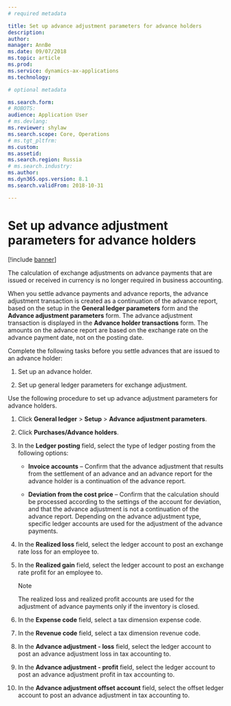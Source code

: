 ```yaml
---
# required metadata

title: Set up advance adjustment parameters for advance holders
description: 
author: 
manager: AnnBe
ms.date: 09/07/2018
ms.topic: article
ms.prod: 
ms.service: dynamics-ax-applications
ms.technology: 

# optional metadata

ms.search.form: 
# ROBOTS: 
audience: Application User
# ms.devlang: 
ms.reviewer: shylaw
ms.search.scope: Core, Operations
# ms.tgt_pltfrm: 
ms.custom: 
ms.assetid: 
ms.search.region: Russia
# ms.search.industry: 
ms.author: 
ms.dyn365.ops.version: 8.1
ms.search.validFrom: 2018-10-31

---
```


# Set up advance adjustment parameters for advance holders

[!include [banner](../includes/banner.md)]

The calculation of exchange adjustments on advance payments that are issued or received in currency is no longer required in business accounting.

When you settle advance payments and advance reports, the advance adjustment transaction is created as a continuation of the advance report, based on the setup in the **General ledger parameters** form and the **Advance adjustment parameters** form. The advance adjustment transaction is displayed in the **Advance holder transactions** form. The amounts on the advance report are based on the exchange rate on the advance payment date, not on the posting date.

Complete the following tasks before you settle advances that are issued to an advance holder:

1.  Set up an advance holder. 

2.  Set up general ledger parameters for exchange adjustment.

Use the following procedure to set up advance adjustment parameters for advance holders.

1.  Click **General ledger** \> **Setup** \> **Advance adjustment parameters**.

2.  Click **Purchases/Advance holders**.

3.  In the **Ledger posting** field, select the type of ledger posting from the following options:
    
      - **Invoice accounts** – Confirm that the advance adjustment that results from the settlement of an advance and an advance report for the advance holder is a continuation of the advance report.
    
      - **Deviation from the cost price** – Confirm that the calculation should be processed according to the settings of the account for deviation, and that the advance adjustment is not a continuation of the advance report. Depending on the advance adjustment type, specific ledger accounts are used for the adjustment of the advance payments.

4.  In the **Realized loss** field, select the ledger account to post an exchange rate loss for an employee to.

5.  In the **Realized gain** field, select the ledger account to post an exchange rate profit for an employee to.
    
    > [!NOTE]
    > The realized loss and realized profit accounts are used for the adjustment of advance payments only if the inventory is closed.

6.  In the **Expense code** field, select a tax dimension expense code.

7.  In the **Revenue code** field, select a tax dimension revenue code.

8.  In the **Advance adjustment - loss** field, select the ledger account to post an advance adjustment loss in tax accounting to.

9.  In the **Advance adjustment - profit** field, select the ledger account to post an advance adjustment profit in tax accounting to.

10. In the **Advance adjustment offset account** field, select the offset ledger account to post an advance adjustment in tax accounting to.
